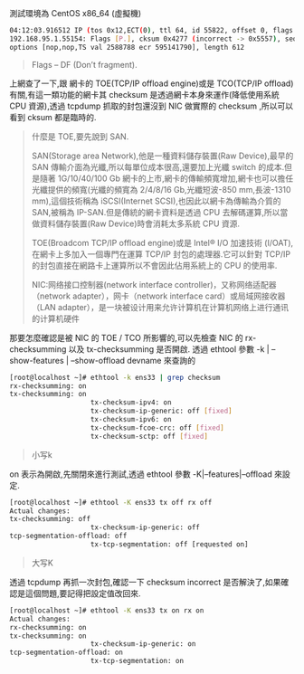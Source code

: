 
測試環境為 CentOS x86_64 (虛擬機)

``` bash
04:12:03.916512 IP (tos 0x12,ECT(0), ttl 64, id 55822, offset 0, flags [DF], proto TCP (6), length 664) localhost.localdomain.ssh > 
192.168.95.1.55154: Flags [P.], cksum 0x4277 (incorrect -> 0x5557), seq 7810800:7811412, ack 5365, win 292, 
options [nop,nop,TS val 2588788 ecr 595141790], length 612
```

> Flags – DF (Don’t fragment).

上網查了一下,跟 網卡的 TOE(TCP/IP offload engine)或是 TCO(TCP/IP offload) 有關,有這一類功能的網卡其 checksum 是透過網卡本身來運作(降低使用系統 CPU 資源),透過 tcpdump 抓取的封包還沒到 NIC 做實際的 checksum ,所以可以看到 cksum 都是臨時的.
>什麼是 TOE,要先說到 SAN.
>
>SAN(Storage area Network),他是一種資料儲存裝置(Raw Device),最早的 SAN 傳輸介面為光纖,所以每單位成本很高,還要加上光纖 switch 的成本.但是隨著 1G/10/40/100 Gb 網卡的上市,網卡的傳輸頻寬增加,網卡也可以擔任光纖提供的頻寬(光纖的頻寬為 2/4/8/16 Gb,光纖短波-850 mm,長波-1310 mm),這個技術稱為 iSCSI(Internet SCSI),也因此以網卡為傳輸為介質的 SAN,被稱為 IP-SAN.但是傳統的網卡資料是透過 CPU 去解碼運算,所以當做資料儲存裝置(Raw Device)時會消耗太多系統 CPU 資源.
>
>TOE(Broadcom TCP/IP offload engine)或是 Intel® I/O 加速技術 (I/OAT),在網卡上多加入一個專門在運算 TCP/IP 封包的處理器.它可以針對 TCP/IP 的封包直接在網路卡上運算所以不會因此佔用系統上的 CPU 的使用率.
>
> NIC:网络接口控制器(network interface controller)，又称网络适配器（network adapter），网卡（network interface card）或局域网接收器（LAN adapter），是一块被设计用来允许计算机在计算机网络上进行通讯的计算机硬件


那要怎麼確認是被 NIC 的 TOE / TCO 所影響的,可以先檢查 NIC 的 rx-checksumming 以及 tx-checksumming 是否開啟.
透過 ethtool 參數 -k | –show-features | –show-offload devname 來查詢的

``` bash
[root@localhost ~]# ethtool -k ens33 | grep checksum
rx-checksumming: on
tx-checksumming: on
                    tx-checksum-ipv4: on
                    tx-checksum-ip-generic: off [fixed]
                    tx-checksum-ipv6: on
                    tx-checksum-fcoe-crc: off [fixed]
                    tx-checksum-sctp: off [fixed]
```
> 小写k

on 表示為開啟,先關閉來進行測試,透過 ethtool 參數 -K|–features|–offload 來設定.

``` bash
[root@localhost ~]# ethtool -K ens33 tx off rx off
Actual changes:
tx-checksumming: off
                    tx-checksum-ip-generic: off
tcp-segmentation-offload: off
                    tx-tcp-segmentation: off [requested on]
```

> 大写K

透過 tcpdump 再抓一次封包,確認一下 checksum incorrect 是否解決了,如果確認是這個問題,要記得把設定值改回來.

``` bash
[root@localhost ~]# ethtool -K ens33 tx on rx on
Actual changes:
rx-checksumming: on
tx-checksumming: on
                    tx-checksum-ip-generic: on
tcp-segmentation-offload: on
                    tx-tcp-segmentation: on
```

